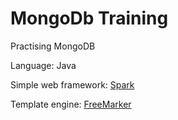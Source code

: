 MongoDb Training
================

Practising MongoDB

Language: Java 

Simple web framework: [Spark](http://sparkjava.com/)

Template engine: [FreeMarker](http://freemarker.org/)
